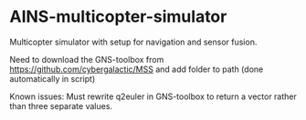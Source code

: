 # AINS-multicopter-simulator
Multicopter simulator with setup for navigation and sensor fusion.

Need to download the GNS-toolbox from https://github.com/cybergalactic/MSS and add folder to path (done automatically in script)

Known issues: Must rewrite q2euler in GNS-toolbox to return a vector rather than three separate values.
